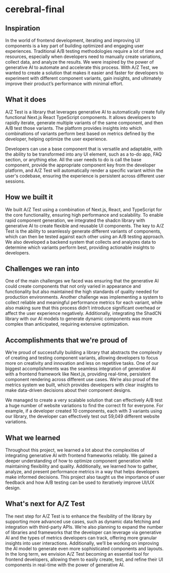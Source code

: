 # cerebral-final

## Inspiration

In the world of frontend development, iterating and improving UI components is a key part of building optimized and engaging user experiences. Traditional A/B testing methodologies require a lot of time and resources, especially when developers need to manually create variations, collect data, and analyze the results. We were inspired by the power of generative AI to automate and accelerate this process. With A/Z Test, we wanted to create a solution that makes it easier and faster for developers to experiment with different component variants, gain insights, and ultimately improve their product’s performance with minimal effort.

## What it does

A/Z Test is a library that leverages generative AI to automatically create fully functional Next.js React TypeScript components. It allows developers to rapidly iterate, generate multiple variants of the same component, and then A/B test those variants. The platform provides insights into which combinations of variants perform best based on metrics defined by the developer, helping optimize the user experience. 

Developers can use a base component that is versatile and adaptable, with the ability to be transformed into any UI element, such as a to-do app, FAQ section, or anything else. All the user needs to do is call the base component, provide the appropriate component key from the developer platform, and A/Z Test will automatically render a specific variant within the user's codebase, ensuring the experience is persistent across different user sessions.

## How we built it

We built A/Z Test using a combination of Next.js, React, and TypeScript for the core functionality, ensuring high performance and scalability. To enable rapid component generation, we integrated the shadcn library with generative AI to create flexible and reusable UI components. The key to A/Z Test is the ability to seamlessly generate different variants of components, which can then be tested against each other using an A/B testing approach. We also developed a backend system that collects and analyzes data to determine which variants perform best, providing actionable insights to developers.

## Challenges we ran into

One of the main challenges we faced was ensuring that the generative AI could create components that not only varied in appearance and functionality but also maintained the high standards of quality needed for production environments. Another challenge was implementing a system to collect reliable and meaningful performance metrics for each variant, while also making sure that this process didn’t introduce significant overhead or affect the user experience negatively. Additionally, integrating the ShadCN library with our AI models to generate dynamic components was more complex than anticipated, requiring extensive optimization.

## Accomplishments that we're proud of

We’re proud of successfully building a library that abstracts the complexity of creating and testing component variants, allowing developers to focus more on creativity and innovation and less on repetitive tasks. One of our biggest accomplishments was the seamless integration of generative AI with a frontend framework like Next.js, providing real-time, persistent component rendering across different use cases. We’re also proud of the metrics system we built, which provides developers with clear insights to make data-driven decisions about their component designs.

We managed to create a very scalable solution that can effectively A/B test a huge number of website variations to find the correct fit for everyone. For example, if a developer created 10 components, each with 3 variants using our library, the developer can effectively test out 59,049 different website variations. 

## What we learned

Throughout this project, we learned a lot about the complexities of integrating generative AI with frontend frameworks reliably. We gained a deeper understanding of how to optimize component generation while maintaining flexibility and quality. Additionally, we learned how to gather, analyze, and present performance metrics in a way that helps developers make informed decisions. This project also taught us the importance of user feedback and how A/B testing can be used to iteratively improve UI/UX design.

## What's next for A/Z Test

The next step for A/Z Test is to enhance the flexibility of the library by supporting more advanced use cases, such as dynamic data fetching and integration with third-party APIs. We’re also planning to expand the number of libraries and frameworks that the developer can leverage via generative AI and the types of metrics developers can track, offering more granular insights into user interactions. Additionally, we’ll be working on improving the AI model to generate even more sophisticated components and layouts. In the long term, we envision A/Z Test becoming an essential tool for frontend developers, allowing them to easily create, test, and refine their UI components in real-time with the power of generative AI.
